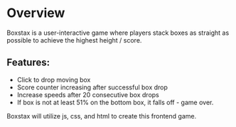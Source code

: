 # Overview

Boxstax is a user-interactive game where players stack boxes as straight as possible to achieve the highest height / score. 

## Features: 
  * Click to drop moving box
  * Score counter increasing after successful box drop
  * Increase speeds after 20 consecutive box drops
  * If box is not at least 51% on the bottom box, it falls off -  game over.

Boxstax will utilize js, css, and html to create this frontend game. 
